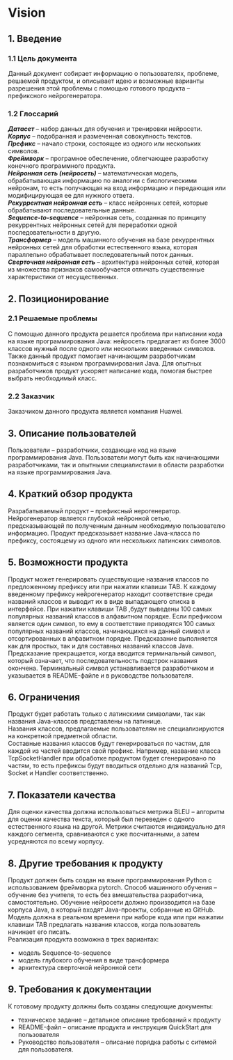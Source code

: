 # Vision
## 1. Введение
### 1.1 Цель документа
Данный документ собирает информацию о пользователях, проблеме, решаемой продуктом, и описывает идею и возможные варианты разрешения этой проблемы с помощью готового продукта – префиксного нейрогенератора.
### 1.2 Глоссарий
***Датасет*** – набор данных для обучения и тренировки нейросети.  
***Корпус*** – подобранная и размеченная совокупность текстов.  
***Префикс*** – начало строки, состоящее из одного или нескольких символов.  
***Фреймворк*** – програмное обеспечение, облегчающее разработку конечного программного продукта.   
***Нейронная сеть (нейросеть)*** – математическая модель, обрабатывающая информацию по аналогии с биологическими нейронам, то есть получающая на вход информацию и передающая или модифицирующая ее для нужного ответа.  
***Рекуррентная нейронная сеть*** – класс нейронных сетей, которые обрабатывают последовательные данные.  
***Sequence-to-sequence*** – нейронная сеть, созданная по принципу рекуррентных нейронных сетей для переработки одной последовательности в другую.  
***Трансформер*** – модель машинного обучения на базе рекуррентных нейронных сетей для обработки естественного языка, которая параллельно обрабатывает последовательный поток данных.  
***Сверточная нейронная сеть*** – архитектура нейронных сетей, которая из множества признаков самообучается отличать существенные характеристики от несущественных.  
## 2. Позиционирование
### 2.1 Решаемые проблемы
С помощью данного продукта решается проблема при написании кода на языке программирования Java: нейросеть предлагает из более 3000 классов нужный после одного или нескольких введенных символов. Также данный продукт помогает начинающим разработчикам познакомиться с языком программирования Java. Для опытных разработчиков продукт ускоряет написание кода, помогая быстрее выбрать необходимый класс.
### 2.2 Заказчик
Заказчиком данного продукта является компания Huawei.
## 3. Описание пользователей
Пользователи – разработчики, создающие код на языке программирования Java. Пользователи могут быть как начинающими разработчиками, так и опытными специалистами в области разработки на языке программирования Java. 
## 4. Краткий обзор продукта
Разрабатываемый продукт – префиксный нерогенератор. Нейрогенератор является глубокой нейронной сетью, предсказывающей по полученным данным необходимую пользователю информацию. Продукт предсказывает название Java-класса по префиксу, состоящему из одного или нескольких латинских символов.
## 5. Возможности продукта
Продукт может генерировать существующие названия классов по предложенному префиксу или при нажатии клавиши TAB. К каждому введенному префиксу нейрогенератор находит соответствие среди названий классов и выводит их в виде выпадающего списка в интерфейсе. При нажатии клавиши TAB ,будут выведены 100 самых популярных названий классов в алфавитном порядке. Если префиксом является один символ, то ему в соответствие приводятся 100 самых популярных названий классов, начинающихся на данный символ и отсортированных в алфавитном порядке. Предсказание выполняется как для простых, так и для составных названий классов Java. Предсказание прекращается, когда вводится терминальный символ, который означает, что последовательность подстрок названия окончена. Терминальный символ устанавливается разработчиком и указывается в README-файле и в руководстве пользователя.
## 6. Ограничения
Продукт будет работать только с латинскими символами, так как названия Java-классов представлены на латинице.  
Названия классов, предлагаемые пользователям не специализируются на конкретной предметной области.  
Составные названия классов будут генерироваться по частям, для каждой из частей вводится свой префикс. Например, название класса TcpSocketHandler при обработке продуктом будет сгенерировано по частям, то есть префиксы будут вводиться отдельно для названий Tcp, Socket и Handler соответственно.
## 7. Показатели качества
Для оценки качества должна использоваться метрика BLEU – алгоритм для оценки качества текста, который был переведен с одного естественного языка на другой. Метрики считаются индивидуально для каждого сегмента, сравниваются с уже посчитанными, а затем усредняются по всему корпусу.
## 8. Другие требования к продукту
Продукт должен быть создан на языке программирования Python с использованием фреймворка pytorch. Способ машинного обучения – обучение без учителя, то есть без вмешательства разработчика, самостоятельно. Обучение нейросети должно производится на базе корпуса Java, в который входят Java-проекты, собранные из GitHub.   
Модель должна в реальном времени при наборе кода или при нажатии клавиши TAB предлагать названия классов, когда пользователь начинает его писать.  
Реализация продукта возможна в трех вариантах:
- модель Sequence-to-sequence
- модель глубокого обучения в виде трансформера
- архитектура сверточной нейронной сети
## 9. Требования к документации
К готовому продукту должны быть созданы следующие документы:
- техническое задание – детальное описание требований к продукту
- README-файл – описание продукта и инструкция QuickStart для пользователя
- Руководство пользователя – описание порядка работы с ситемой для пользователя.
